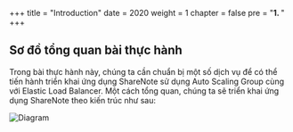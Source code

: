 +++
title = "Introduction"
date = 2020
weight = 1
chapter = false
pre = "<b>1. </b>"
+++

## Sơ đồ tổng quan bài thực hành

Trong bài thực hành này, chúng ta cần chuẩn bị một số dịch vụ để có thể tiến hành triển khai ứng dụng ShareNote sử dụng Auto Scaling Group cùng với Elastic Load Balancer.
Một cách tổng quan, chúng ta sẽ triển khai ứng dụng ShareNote theo kiến trúc như sau:

![Diagram](../../../images/1/0.png?width=40pc)
